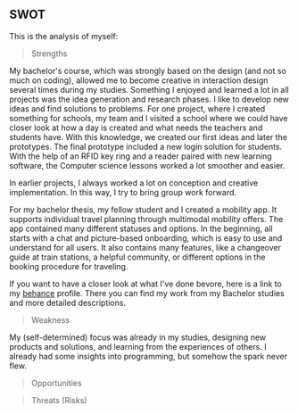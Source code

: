 ## SWOT

This is the analysis of myself:
> Strengths

My bachelor's course, which was strongly based on the design (and not so much on coding), allowed me to become creative in interaction design several times during my studies.
Something I enjoyed and learned a lot in all projects was the idea generation and research phases. I like to develop new ideas and find solutions to problems.
For one project, where I created something for schools, my team and I visited a school where we could have closer look at how a day is created and what needs the teachers and students have.
With this knowledge, we created our first ideas and later the prototypes. The final prototype included a new login solution for students. With the help of an RFID key ring and a reader paired with new learning software, the Computer science lessons worked a lot smoother and easier.

In earlier projects, I always worked a lot on conception and creative implementation. In this way, I try to bring group work forward.

For my bachelor thesis, my fellow student and I created a mobility app. It supports individual travel planning through multimodal mobility offers. The app contained many different statuses and options. In the beginning, all starts with a chat and picture-based onboarding, which is easy to use and understand for all users. It also contains many features, like a changeover guide at train stations, a helpful community, or different options in the booking procedure for traveling.

If you want to have a closer look at what I've done bevore, here is a link to my [behance](https://www.behance.net/sarahwach) profile. There you can find my work from my Bachelor studies and more detailed descriptions.


> Weakness

My (self-determined) focus was already in my studies, designing new products and solutions, and learning from the experiences of others. I already had some insights into programming, but somehow the spark never flew. 

> Opportunities



> Threats (Risks)
